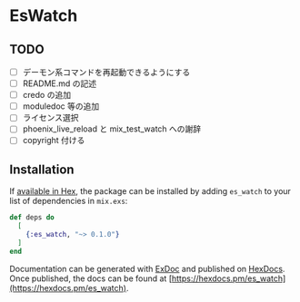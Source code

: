 # EsWatch

## TODO

- [ ] デーモン系コマンドを再起動できるようにする
- [ ] README.md の記述
- [ ] credo の追加
- [ ] moduledoc 等の追加
- [ ] ライセンス選択
- [ ] phoenix_live_reload と mix_test_watch への謝辞
- [ ] copyright 付ける

## Installation

If [available in Hex](https://hex.pm/docs/publish), the package can be installed
by adding `es_watch` to your list of dependencies in `mix.exs`:

```elixir
def deps do
  [
    {:es_watch, "~> 0.1.0"}
  ]
end
```

Documentation can be generated with [ExDoc](https://github.com/elixir-lang/ex_doc)
and published on [HexDocs](https://hexdocs.pm). Once published, the docs can
be found at [https://hexdocs.pm/es_watch](https://hexdocs.pm/es_watch).
